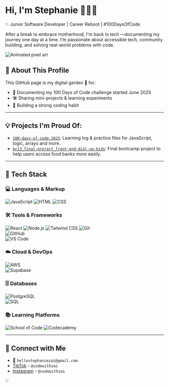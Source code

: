 
# Hi, I'm Stephanie 👩🏾‍💻

✨ Junior Software Developer | Career Reboot | #100DaysOfCode

After a break to embrace motherhood, I'm back in tech —documenting my journey one day at a time. I’m passionate about accessible tech, community building, and solving real-world problems with code.


![Animated pixel art](https://github.com/user-attachments/assets/47b63ff2-3c58-4b5b-a045-289c4d0961bb)


## 📌 About This Profile

This GitHub page is my digital garden 🌱 for:
- 🌟 Documenting my 100 Days of Code challenge started June 2025
- 🛠 Sharing mini-projects & learning experiments
- 🎯 Building a strong coding habit

---

## 💡 Projects I'm Proud Of:
- [`100-days-of-code-2025`](https://github.com/hellostephaniezai/100-days-of-code-2025): Learning log & practice files for JavaScript, logic, arrays and more.
- [`bc13_final-project_front-end-dial-up-kids`](https://github.com/hellostephaniezai/bc13_final-project_front-end-dial-up-kids): Final bootcamp project to help users access food banks more easily.

---
## 🔧 Tech Stack

### 💻 Languages & Markup  
![JavaScript](https://img.shields.io/badge/-JavaScript-F7DF1E?logo=javascript&logoColor=black&style=flat)  ![HTML](https://img.shields.io/badge/-HTML5-E34F26?logo=html5&logoColor=white&style=flat)  ![CSS](https://img.shields.io/badge/-CSS3-1572B6?logo=css3&logoColor=white&style=flat)

### 🛠 Tools & Frameworks  
![React](https://img.shields.io/badge/-React-20232A?logo=react&logoColor=61DAFB&style=flat)  ![Node.js](https://img.shields.io/badge/-Node.js-339933?logo=node.js&logoColor=white&style=flat)  ![Tailwind CSS](https://img.shields.io/badge/-TailwindCSS-38B2AC?logo=tailwind-css&logoColor=white&style=flat)  ![Git](https://img.shields.io/badge/-Git-F05032?logo=git&logoColor=white&style=flat)  
![GitHub](https://img.shields.io/badge/-GitHub-181717?logo=github&logoColor=white&style=flat)  
![VS Code](https://img.shields.io/badge/-VSCode-007ACC?logo=visual-studio-code&logoColor=white&style=flat)

### ☁️ Cloud & DevOps  
![AWS](https://img.shields.io/badge/-AWS-232F3E?logo=amazon-aws&logoColor=white&style=flat)  
![Supabase](https://img.shields.io/badge/-Supabase-3ECF8E?logo=supabase&logoColor=white&style=flat)

### 🗄 Databases  
![PostgreSQL](https://img.shields.io/badge/-PostgreSQL-336791?logo=postgresql&logoColor=white&style=flat)  
![SQL](https://img.shields.io/badge/-SQL-4479A1?logo=sqlite&logoColor=white&style=flat)

### 📚 Learning Platforms  
![School of Code](https://img.shields.io/badge/-School%20of%20Code-4F46E5?style=flat)
![Codecademy](https://img.shields.io/badge/-Codecademy-1F4056?logo=codecademy&logoColor=white&style=flat)


---

## 🎥 Connect with Me
- 📧 `hellostephaniezai@gmail.com`
- [TikTok](https://www.tiktok.com/@codewithzai) - `@codewithzai`
- [Instagram](https://www.instagram.com/codewithzai) - `@codewithzai`



 ✨
